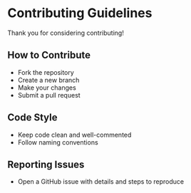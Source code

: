 # Contributing Guidelines

Thank you for considering contributing!

## How to Contribute

- Fork the repository
- Create a new branch
- Make your changes
- Submit a pull request

## Code Style

- Keep code clean and well-commented
- Follow naming conventions

## Reporting Issues

- Open a GitHub issue with details and steps to reproduce

